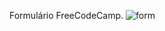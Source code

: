 Formulário FreeCodeCamp.
![form](https://user-images.githubusercontent.com/96575329/176945765-873b890a-377a-4a73-8862-b9886bc5a36a.PNG)
